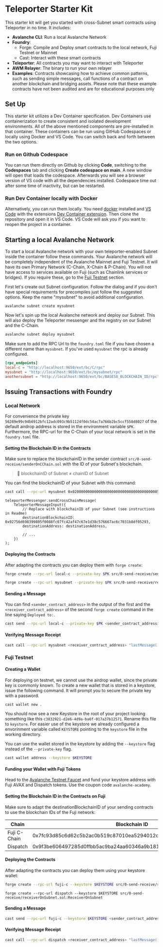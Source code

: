 # Teleporter Starter Kit

This starter kit will get you started with cross-Subnet smart contracts using Teleporter in no time. It includes:

- **Avalanche CLI**: Run a local Avalanche Network
- **Foundry**:
  - Forge: Compile and Deploy smart contracts to the local network, Fuji Testnet or Mainnet
  - Cast: Interact with these smart contracts
- **Teleporter**: All contracts you may want to interact with Teleporter
- **AWM Relayer**: The binary to run your own relayer
- **Examples**: Contracts showcasing how to achieve common patterns, such as sending simple messages, call functions of a contract on another blockchain and bridging assets. Please note that these example contracts have not been audited and are for educational purposes only

## Set Up

This starter kit utilizes a Dev Container specification. Dev Containers use containerization to create consistent and isolated development environments. All of the above mentioned components are pre-installed in that container. These containers can be run using GitHub Codespaces or locally using Docker and VS Code. You can switch back and forth between the two options.

### Run on Github Codespace

You can run them directly on Github by clicking **Code**, switching to the **Codespaces** tab and clicking **Create codespace on main**. A new window will open that loads the codespace. Afterwards you will see a browser version of VS code with all the dependencies installed. Codespace time out after some time of inactivity, but can be restarted.

### Run Dev Container locally with Docker

Alternatively, you can run them locally. You need [docker](https://www.docker.com/products/docker-desktop/) installed and [VS Code](https://code.visualstudio.com/) with the extensions [Dev Container extension](https://marketplace.visualstudio.com/items?itemName=ms-vscode-remote.remote-containers). Then clone the repository and open it in VS Code. VS Code will ask you if you want to reopen the project in a container.

## Starting a local Avalanche Network

To start a local Avalanche network with your own teleporter-enabled Subnet inside the container follow these commands. Your Avalanche network will be completely independent of the Avalanche Mainnet and Fuji Testnet. It will have its own Primary Network (C-Chain, X-Chain & P-Chain). You will not have access to services available on Fuji (such as Chainlink services or bridges). If you require these, go to the [Fuji Testnet](#fuji-testnet) section.

First let's create out Subnet configuration. Follow the dialog and if you don't have special requirements for precompiles just follow the suggested options. Keep the name "mysubnet" to avoid additional configuration.

```
avalanche subnet create mysubnet
```

Now let's spin up the local Avalanche network and deploy our Subnet. This will also deploy the Teleporter messenger and the registry on our Subnet and the C-Chain.

```bash
avalanche subnet deploy mysubnet
```

Make sure to add the RPC Url to the `foundry.toml` file if you have chosen a different name than `mysubnet`. If you've used `mysubnet` the rpc is already configured.

```toml
[rpc_endpoints]
local-c = "http://localhost:9650/ext/bc/C/rpc"
mysubnet = "http://localhost:9650/ext/bc/mysubnet/rpc"
anothersubnet = "http://localhost:9650/ext/bc/BASE58_BLOCKCHAIN_ID/rpc"
```

## Issuing Transactions with Foundry

### Local Network

For convenience the private key `56289e99c94b6912bfc12adc093c9b51124f0dc54ac7a766b2bc5ccf558d8027` of the default airdrop address is stored in the environment variable `$PK`. Furthermore, the RPC-url for the C-Chain of your local network is set in the `foundry.toml` file.

#### Setting the Blockchain ID in the Contracts

Make sure to replace the blockchainID in the sender contract `src/0-send-receive/senderOnCChain.sol` with the ID of your Subnet's blockchain.

> :no_entry_sign: blockchainID of Subnet ≠ chainID of Subnet

You can find the blockchainID of your Subnet with this command:

```bash
cast call --rpc-url mysubnet 0x0200000000000000000000000000000000000005 "getBlockchainID()(bytes32)" 
```

```solidity
teleporterMessenger.sendCrossChainMessage(
    TeleporterMessageInput({
        // Replace with blockchainID of your Subnet (see instructions in Readme)
        destinationBlockchainID: 0x92756d698399805f0088fc07fc42af47c67e1d38c576667ac6c7031b8df05293,
        destinationAddress: destinationAddress,
        
        // ...
    })
);
```

#### Deploying the Contracts

After adapting the contracts you can deploy them with `forge create`:

```bash
forge create --rpc-url local-c --private-key $PK src/0-send-receive/senderOnCChain.sol:SenderOnCChain

```

```bash
forge create --rpc-url mysubnet --private-key $PK src/0-send-receive/receiverOnSubnet.sol:ReceiverOnSubnet

```

#### Sending a Message

You can find `<sender_contract_address>` in the output of the first and the `<receiver_contract_address>` of the second `forge create` command in the line saying `Deployed to:`.

```bash
cast send --rpc-url local-c --private-key $PK <sender_contract_address> "sendMessage(address,string)" <receiver_contract_address> "Hello"
```

#### Verifying Message Receipt

```bash
cast call --rpc-url mysubnet <receiver_contract_address> "lastMessage()(string)"
```

### Fuji Testnet

#### Creating a Wallet

For deploying on testnet, we cannot use the airdrop wallet, since the private key is commonly known. To create a new wallet that is stored in a keystore, issue the following command. It will prompt you to secure the private key with a password.

```bash
cast wallet new .
```

You should now see a new Keystore in the root of your project looking something like this `c3832921-d2e6-4d9a-ba6f-017a37b12571`. Rename this file to `keystore`. For easier use of the keystore we already configured a envorinment variable called `KEYSTORE` pointing to the `keystore` file in the working directory.

You can use the wallet stored in the keystore by adding the `--keystore` flag instead of the `--private-key` flag.

```bash
cast wallet address --keystore $KEYSTORE
```

#### Funding your Wallet with Fuji Tokens

Head to the [Avalanche Testnet Faucet](https://core.app/tools/testnet-faucet/?subnet=c&token=c) and fund your keystore address with Fuji AVAX and Dispatch tokens. Use the coupon code `avalanche-academy`.

#### Setting the Blockchain ID in the Contracts on Fuji

Make sure to adapt the destinationBlockchainID of your sending contracts to use the blockchain IDs of the Fuji network:

| Chain | Blockchain ID |
|-------|---------------|
| Fuji C-Chain | 0x7fc93d85c6d62c5b2ac0b519c87010ea5294012d1e407030d6acd0021cac10d5 |
| Dispatch | 0x9f3be606497285d0ffbb5ac9ba24aa60346a9b1812479ed66cb329f394a4b1c7 |

#### Deploying the Contracts

After adapting the contracts you can deploy them using your keystore wallet:

```bash
forge create --rpc-url fuji-c --keystore $KEYSTORE src/0-send-receive/senderOnCChain.sol:SenderOnCChain
```

```
forge create --rpc-url dispatch --keystore $KEYSTORE src/0-send-receive/receiverOnSubnet.sol:ReceiverOnSubnet

```

#### Sending a Message

```bash
cast send --rpc-url fuji-c --keystore $KEYSTORE <sender_contract_address> "sendMessage(address,string)" <receiver_contract_address> "Hello"
```

#### Verifying Message Receipt

```bash
cast call --rpc-url dispatch <receiver_contract_address> "lastMessage()(string)"
```

